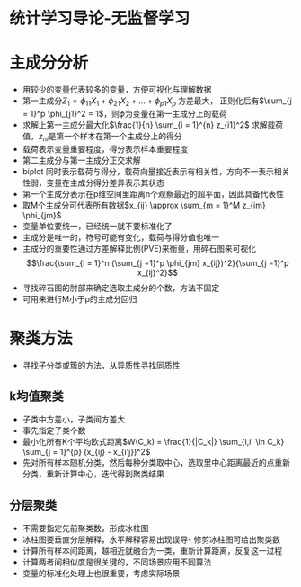 统计学习导论-无监督学习
========================================================

# 主成分分析

- 用较少的变量代表较多的变量，方便可视化与理解数据
- 第一主成分$Z_1 = \phi_{11} X_1 + \phi_{21}X_2 + ... + \phi_{p1} X_p$ 方差最大， 正则化后有$\sum_{j = 1}^p \phi_{j1}^2 = 1$，则$\phi$为变量在第一主成分上的载荷
- 求解上第一主成分最大化$\frac{1}{n} \sum_{i = 1}^{n} z_{i1}^2$ 求解载荷值，$z_{ni}$是第一个样本在第一个主成分上的得分
- 载荷表示变量重要程度，得分表示样本重要程度
- 第二主成分与第一主成分正交求解
- biplot 同时表示载荷与得分，载荷向量接近表示有相关性，方向不一表示相关性弱，变量在主成分得分差异表示其状态
- 第一个主成分表示在p维空间里距离n个观察最近的超平面，因此具备代表性
- 取M个主成分可代表所有数据$x_{ij} \approx  \sum_{m = 1}^M z_{im} \phi_{jm}$
- 变量单位要统一，已经统一就不要标准化了
- 主成分是唯一的，符号可能有变化，载荷与得分值也唯一
- 主成分的重要性通过方差解释比例(PVE)来衡量，用碎石图来可视化$$\frac{\sum_{i = 1}^n (\sum_{j =1}^p \phi_{jm} x_{ij})^2}{\sum_{j =1}^p x_{ij}^2}$$
- 寻找碎石图的肘部来确定选取主成分的个数，方法不固定
- 可用来进行M小于p的主成分回归

# 聚类方法

- 寻找子分类或簇的方法，从异质性寻找同质性

## k均值聚类

- 子类中方差小，子类间方差大
- 事先指定子类个数
- 最小化所有K个平均欧式距离$W(C_k) = \frac{1}{|C_k|} \sum_{i,i' \in C_k} \sum_{j = 1}^{p} (x_{ij} - x_{i'j})^2$
- 先对所有样本随机分类，然后每种分类取中心，选取里中心距离最近的点重新分类，重新计算中心，迭代得到聚类结果

## 分层聚类

- 不需要指定先前聚类数，形成冰柱图
- 冰柱图要垂直分层解释，水平解释容易出现误导- 修剪冰柱图可给出聚类数
- 计算所有样本间距离，越相近就融合为一类，重新计算距离，反复这一过程
- 计算两者间相似度是很关键的，不同场景应用不同算法
- 变量的标准化处理上也很重要，考虑实际场景
